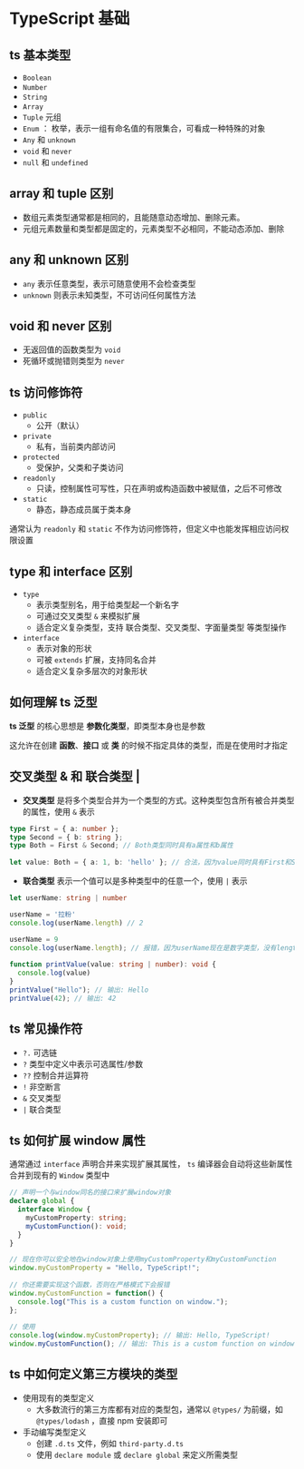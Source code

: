 # TypeScript 基础


## ts 基本类型

- `Boolean`
- `Number`
- `String`
- `Array`
- `Tuple` 元组
- `Enum` ： 枚举，表示一组有命名值的有限集合，可看成一种特殊的对象
- `Any` 和 `unknown`
- `void` 和 `never`
- `null` 和 `undefined`


## array 和 tuple 区别

- 数组元素类型通常都是相同的，且能随意动态增加、删除元素。
- 元组元素数量和类型都是固定的，元素类型不必相同，不能动态添加、删除


## any 和 unknown 区别

- `any` 表示任意类型，表示可随意使用不会检查类型
- `unknown` 则表示未知类型，不可访问任何属性方法


## void 和 never 区别

- 无返回值的函数类型为 `void`
- 死循环或抛错则类型为 `never`


## ts 访问修饰符

- `public`
  - 公开（默认）
- `private`
  - 私有，当前类内部访问
- `protected`
  - 受保护，父类和子类访问
- `readonly`
  - 只读，控制属性可写性，只在声明或构造函数中被赋值，之后不可修改
- `static`
  - 静态，静态成员属于类本身

通常认为 `readonly` 和 `static` 不作为访问修饰符，但定义中也能发挥相应访问权限设置


## type 和 interface 区别

- `type`
  - 表示类型别名，用于给类型起一个新名字
  - 可通过交叉类型 `&` 来模拟扩展
  - 适合定义复杂类型，支持 联合类型、交叉类型、字面量类型 等类型操作
- `interface`
  - 表示对象的形状
  - 可被 `extends` 扩展，支持同名合并
  - 适合定义复杂多层次的对象形状


## 如何理解 ts 泛型

**ts 泛型** 的核心思想是 **参数化类型**，即类型本身也是参数

这允许在创建 **函数**、**接口** 或 **类** 的时候不指定具体的类型，而是在使用时才指定


## 交叉类型 & 和 联合类型 |

- **交叉类型** 是将多个类型合并为一个类型的方式。这种类型包含所有被合并类型的属性，使用 `&` 表示

```ts
type First = { a: number };  
type Second = { b: string };  
type Both = First & Second; // Both类型同时具有a属性和b属性  
  
let value: Both = { a: 1, b: 'hello' }; // 合法，因为value同时具有First和Second的所有属性
```


- **联合类型** 表示一个值可以是多种类型中的任意一个，使用 `|` 表示

```ts
let userName: string | number

userName = '拉粉'
console.log(userName.length) // 2

userName = 9
console.log(userName.length); // 报错，因为userName现在是数字类型，没有length属性
  
function printValue(value: string | number): void {  
  console.log(value)
}  
printValue("Hello"); // 输出: Hello
printValue(42); // 输出: 42
```


## ts 常见操作符

- `?.` 可选链
- `?` 类型中定义中表示可选属性/参数
- `??` 控制合并运算符
- `!` 非空断言
- `&` 交叉类型
- `|` 联合类型


## ts 如何扩展 window 属性

通常通过 `interface` 声明合并来实现扩展其属性， `ts` 编译器会自动将这些新属性合并到现有的 `Window` 类型中

```ts
// 声明一个与window同名的接口来扩展window对象
declare global {
  interface Window {
    myCustomProperty: string;
    myCustomFunction(): void;
  }
}

// 现在你可以安全地在window对象上使用myCustomProperty和myCustomFunction
window.myCustomProperty = "Hello, TypeScript!";
  
// 你还需要实现这个函数，否则在严格模式下会报错
window.myCustomFunction = function() {
  console.log("This is a custom function on window.");
};
  
// 使用  
console.log(window.myCustomProperty); // 输出: Hello, TypeScript!
window.myCustomFunction(); // 输出: This is a custom function on window.
```


## ts 中如何定义第三方模块的类型

- 使用现有的类型定义
  - 大多数流行的第三方库都有对应的类型包，通常以 `@types/` 为前缀，如 `@types/lodash` ，直接 npm 安装即可
- 手动编写类型定义
  - 创建 `.d.ts` 文件，例如 `third-party.d.ts`
  - 使用 `declare module` 或 `declare global` 来定义所需类型

